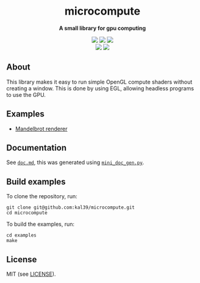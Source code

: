 <p align="center">
	<h1 align="center"><b>microcompute</b></h1>
	<p align="center"><b>A small library for gpu computing</b></p>
	<p align="center">
	<img src="https://img.shields.io/github/license/kal39/microcompute">
	<img src="https://img.shields.io/github/repo-size/kal39/microcompute">
	<img src="https://img.shields.io/github/languages/top/kal39/microcompute">
	<br>
	<img src="https://img.shields.io/github/issues/kal39/microcompute">
	<img src="https://img.shields.io/github/v/release/kal39/microcompute?sort=semver">
	</p>
</p>

## About

This library makes it easy to run simple OpenGL compute shaders without creating a window. This is done by using EGL, allowing headless programs to use the GPU.

## Examples

- [Mandelbrot renderer](https://github.com/kal39/microcompute/blob/master/examples/mandelbrot.c)

## Documentation

See [`doc.md`](https://github.com/kal39/microcompute/blob/master/doc.md), this was generated using [`mini_doc_gen.py`](https://kaikitagawajones.com/projects_mini_doc_gen.html).

## Build examples

To clone the repository, run:

```
git clone git@github.com:kal39/microcompute.git
cd microcompute
```

To build the examples, run:

```
cd examples
make
```

## License

MIT (see [LICENSE](https://github.com/kal39/microcompute/blob/master/LICENSE)).
